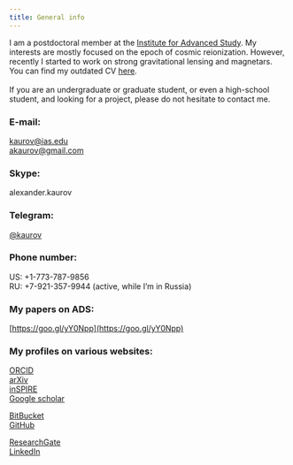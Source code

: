 ```yaml
---
title: General info
---
```


I am a postdoctoral member at the [Institute for Advanced Study](http://www.sns.ias.edu/). My interests are mostly focused on the epoch of cosmic reionization. However, recently I started to work on strong gravitational lensing and magnetars. You can find my outdated CV [here](KaurovCV.pdf). <br><br>
If you are an undergraduate or graduate student, or even a high-school student, and looking for a project, please do not hesitate to contact me.

### E-mail:
kaurov@ias.edu <br>
akaurov@gmail.com

### Skype:
alexander.kaurov

### Telegram:
[@kaurov](https://telegram.me/kaurov)

### Phone number:
US: +1-773-787-9856 <br>
RU: +7-921-357-9944 (active, while I’m in Russia)

### My papers on ADS:
[https://goo.gl/yY0Npp](https://goo.gl/yY0Npp)

### My profiles on various websites:
[ORCID](https://orcid.org/0000-0003-0255-1204) <br>
[arXiv](http://arxiv.org/a/kaurov_a_1.html) <br>
[inSPIRE](http://inspirehep.net/author/profile/A.A.Kaurov.1) <br>
[Google scholar](https://scholar.google.com/citations?user=a9OxzkQAAAAJ) 

[BitBucket](https://bitbucket.org/kaurov) <br>
[GitHub](https://github.com/lue) 

[ResearchGate](https://www.researchgate.net/profile/Alexander_Kaurov) <br>
[LinkedIn](http://www.linkedin.com/in/akaurov)
